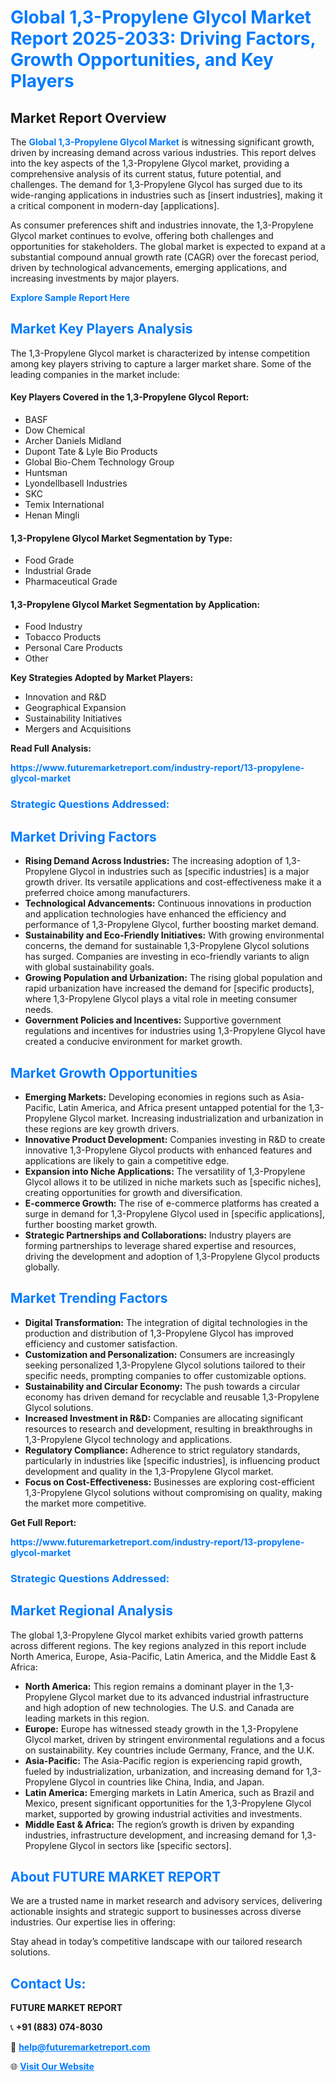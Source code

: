 <h1 style="color: #007BFF;">Global 1,3-Propylene Glycol Market Report 2025-2033: Driving Factors, Growth Opportunities, and Key Players</h1>

<section id="overview">
<h2>Market Report Overview</h2>
<p>The <a href="https://www.futuremarketreport.com/industry-report/13-propylene-glycol-market" style="color: #007BFF; text-decoration: none;"><strong>Global 1,3-Propylene Glycol Market</strong></a> is witnessing significant growth, driven by increasing demand across various industries. This report delves into the key aspects of the 1,3-Propylene Glycol market, providing a comprehensive analysis of its current status, future potential, and challenges. The demand for 1,3-Propylene Glycol has surged due to its wide-ranging applications in industries such as [insert industries], making it a critical component in modern-day [applications].</p>
<p>As consumer preferences shift and industries innovate, the 1,3-Propylene Glycol market continues to evolve, offering both challenges and opportunities for stakeholders. The global market is expected to expand at a substantial compound annual growth rate (CAGR) over the forecast period, driven by technological advancements, emerging applications, and increasing investments by major players.</p>
</section>

<section id="overview">
<p><a href="https://www.futuremarketreport.com/request-sample/reportId=110691" style="color: #007BFF; text-decoration: none;"><strong>Explore Sample Report Here</strong></a></p>
</section>

<section id="key-players">
<h2 style="color: #007BFF;">Market Key Players Analysis</h2>
<p>The 1,3-Propylene Glycol market is characterized by intense competition among key players striving to capture a larger market share. Some of the leading companies in the market include:</p>
<h4>Key Players Covered in the 1,3-Propylene Glycol Report:</h4>
<ul><li>BASF</li><li>Dow Chemical</li><li>Archer Daniels Midland</li><li>Dupont Tate &amp; Lyle Bio Products</li><li>Global Bio-Chem Technology Group</li><li>Huntsman</li><li>Lyondellbasell Industries</li><li>SKC</li><li>Temix International</li><li>Henan Mingli</li></ul>
<h4>1,3-Propylene Glycol Market Segmentation by Type:</h4>
<ul><li>Food Grade</li><li>Industrial Grade</li><li>Pharmaceutical Grade</li></ul>

<h4>1,3-Propylene Glycol Market Segmentation by Application:</h4>
<ul><li>Food Industry</li><li>Tobacco Products</li><li>Personal Care Products</li><li>Other</li></ul>
<p><strong>Key Strategies Adopted by Market Players:</strong></p>
<ul>
<li>Innovation and R&D</li>
<li>Geographical Expansion</li>
<li>Sustainability Initiatives</li>
<li>Mergers and Acquisitions</li>
</ul>
</section>

<section>
<p><strong>Read Full Analysis: </strong></p><a href="https://www.futuremarketreport.com/industry-report/13-propylene-glycol-market" style="color: #007BFF; text-decoration: none;"><strong>https://www.futuremarketreport.com/industry-report/13-propylene-glycol-market</strong></a>
<h3 style="color: #007BFF;">Strategic Questions Addressed:</h3>
</section>

<section id="driving-factors">
<h2 style="color: #007BFF;">Market Driving Factors</h2>
<ul>
<li><strong>Rising Demand Across Industries:</strong> The increasing adoption of 1,3-Propylene Glycol in industries such as [specific industries] is a major growth driver. Its versatile applications and cost-effectiveness make it a preferred choice among manufacturers.</li>
<li><strong>Technological Advancements:</strong> Continuous innovations in production and application technologies have enhanced the efficiency and performance of 1,3-Propylene Glycol, further boosting market demand.</li>
<li><strong>Sustainability and Eco-Friendly Initiatives:</strong> With growing environmental concerns, the demand for sustainable 1,3-Propylene Glycol solutions has surged. Companies are investing in eco-friendly variants to align with global sustainability goals.</li>
<li><strong>Growing Population and Urbanization:</strong> The rising global population and rapid urbanization have increased the demand for [specific products], where 1,3-Propylene Glycol plays a vital role in meeting consumer needs.</li>
<li><strong>Government Policies and Incentives:</strong> Supportive government regulations and incentives for industries using 1,3-Propylene Glycol have created a conducive environment for market growth.</li>
</ul>
</section>

<section id="growth-opportunities">
<h2 style="color: #007BFF;">Market Growth Opportunities</h2>
<ul>
<li><strong>Emerging Markets:</strong> Developing economies in regions such as Asia-Pacific, Latin America, and Africa present untapped potential for the 1,3-Propylene Glycol market. Increasing industrialization and urbanization in these regions are key growth drivers.</li>
<li><strong>Innovative Product Development:</strong> Companies investing in R&D to create innovative 1,3-Propylene Glycol products with enhanced features and applications are likely to gain a competitive edge.</li>
<li><strong>Expansion into Niche Applications:</strong> The versatility of 1,3-Propylene Glycol allows it to be utilized in niche markets such as [specific niches], creating opportunities for growth and diversification.</li>
<li><strong>E-commerce Growth:</strong> The rise of e-commerce platforms has created a surge in demand for 1,3-Propylene Glycol used in [specific applications], further boosting market growth.</li>
<li><strong>Strategic Partnerships and Collaborations:</strong> Industry players are forming partnerships to leverage shared expertise and resources, driving the development and adoption of 1,3-Propylene Glycol products globally.</li>
</ul>
</section>

<section id="trending-factors">
<h2 style="color: #007BFF;">Market Trending Factors</h2>
<ul>
<li><strong>Digital Transformation:</strong> The integration of digital technologies in the production and distribution of 1,3-Propylene Glycol has improved efficiency and customer satisfaction.</li>
<li><strong>Customization and Personalization:</strong> Consumers are increasingly seeking personalized 1,3-Propylene Glycol solutions tailored to their specific needs, prompting companies to offer customizable options.</li>
<li><strong>Sustainability and Circular Economy:</strong> The push towards a circular economy has driven demand for recyclable and reusable 1,3-Propylene Glycol solutions.</li>
<li><strong>Increased Investment in R&D:</strong> Companies are allocating significant resources to research and development, resulting in breakthroughs in 1,3-Propylene Glycol technology and applications.</li>
<li><strong>Regulatory Compliance:</strong> Adherence to strict regulatory standards, particularly in industries like [specific industries], is influencing product development and quality in the 1,3-Propylene Glycol market.</li>
<li><strong>Focus on Cost-Effectiveness:</strong> Businesses are exploring cost-efficient 1,3-Propylene Glycol solutions without compromising on quality, making the market more competitive.</li>
</ul>
</section>

<section>
<p><strong>Get Full Report: </strong></p><a href="https://www.futuremarketreport.com/industry-report/13-propylene-glycol-market" style="color: #007BFF; text-decoration: none;"><strong>https://www.futuremarketreport.com/industry-report/13-propylene-glycol-market</strong></a>
<h3 style="color: #007BFF;">Strategic Questions Addressed:</h3>
</section>


<section id="regional-analysis">
<h2 style="color: #007BFF;">Market Regional Analysis</h2>
<p>The global 1,3-Propylene Glycol market exhibits varied growth patterns across different regions. The key regions analyzed in this report include North America, Europe, Asia-Pacific, Latin America, and the Middle East & Africa:</p>
<ul>
<li><strong>North America:</strong> This region remains a dominant player in the 1,3-Propylene Glycol market due to its advanced industrial infrastructure and high adoption of new technologies. The U.S. and Canada are leading markets in this region.</li>
<li><strong>Europe:</strong> Europe has witnessed steady growth in the 1,3-Propylene Glycol market, driven by stringent environmental regulations and a focus on sustainability. Key countries include Germany, France, and the U.K.</li>
<li><strong>Asia-Pacific:</strong> The Asia-Pacific region is experiencing rapid growth, fueled by industrialization, urbanization, and increasing demand for 1,3-Propylene Glycol in countries like China, India, and Japan.</li>
<li><strong>Latin America:</strong> Emerging markets in Latin America, such as Brazil and Mexico, present significant opportunities for the 1,3-Propylene Glycol market, supported by growing industrial activities and investments.</li>
<li><strong>Middle East & Africa:</strong> The region’s growth is driven by expanding industries, infrastructure development, and increasing demand for 1,3-Propylene Glycol in sectors like [specific sectors].</li>
</ul>
</section>

<footer>
<h2 style="color: #007BFF;">About FUTURE MARKET REPORT</h2>
<p>We are a trusted name in market research and advisory services, delivering actionable insights and strategic support to businesses across diverse industries. Our expertise lies in offering:</p>

<p>Stay ahead in today’s competitive landscape with our tailored research solutions.</p>

<h2 style="color: #007BFF;">Contact Us:</h2>
<p><strong>FUTURE MARKET REPORT</strong></p>
<p>📞 <strong>+91 (883) 074-8030</strong></p>
<p>📧 <strong><a href="mailto:help@futuremarketreport.com" style="color: #007BFF;">help@futuremarketreport.com</a></strong></p>
<p>🌐 <strong><a href="https://www.futuremarketreport.com/" style="color: #007BFF;">Visit Our Website</a></strong></p>
</footer>